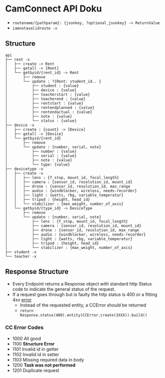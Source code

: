 # CamConnect API Doku

- `routename/{pathparam}: {jsonkey, ?optional_jsonkey} -> ReturnValue`
- `iamnotavalidroute -x`
## Structure

```
api
├── rent -x
│   ├── create -> Rent
│   ├── getall -> [Rent]
│   └── getbyid/{rent_id} -> Rent
│       ├── remove
│       └── update : ?{Rent: student_id.. }
│           ├── student : {value}
│           ├── device : {value}
│           ├── teacherstart : {value}
│           ├── teacherend : {value}
│           ├── rentstart : {value}
│           ├── rentendplanned : {value}
│           ├── rentendactual : {value}
│           ├── note : {value}
│           └── status : {value}
├── device -x
│   ├── create : {count} -> [Device]
│   ├── getall -> [Device]
│   └── getbyid/{rent_id}
│       ├── remove
│       └── update : {number, serial, note}
│           ├── number : {value}
│           ├── serial : {value}
│           ├── note : {value}
│           └── type: {value}
├── devicetype -x
│   ├── create -x
│   │   ├── lens : {f_stop, mount_id, focal_length}
│   │   ├── camera : {sensor_id, resolution_id, mount_id}
│   │   ├── drone : {sensor_id, resolution_id, max_range
│   │   ├── audio : {windblocker, wireless, needs-recorder}
│   │   ├── light : {watts, rbg, variable_temperatur}
│   │   ├── tripod : {height, head_id}
│   │   └── stabilizer : {max_weight, number_of_axis}
│   └── getbyid/{type_id} -> DeviceType
│       ├── remove
│       └── update : {number, serial, note}
│           ├── lens : {f_stop, mount_id, focal_length}
│           ├── camera : {sensor_id, resolution_id, mount_id}
│           ├── drone : {sensor_id, resolution_id, max_range
│           ├── audio : {windblocker, wireless, needs-recorder}
│           ├── light : {watts, rbg, variable_temperatur}
│           ├── tripod : {height, head_id}
│           └── stabilizer : {max_weight, number_of_axis}
├── student -x
└── teacher -x
```

## Response Structure

- Every Endpoint returns a Response object with standard http Status code to indicate the general status of the request.
- If a request goes through but is faulty the http status is 400 or a fitting 4xx [error](https://developer.mozilla.org/en-US/docs/Web/HTTP/Status)
  - Instead of the requested entity, a CCError should be returned
  - `return Response.status(400).entity(CCError.create(1XXX)).build()`

### CC Error Codes

- 1000 All good
- 1100 **Structure Error**
- 1101 Invalid id in getter 
- 1102 Invalid id in setter
- 1103 Missing required data in body
- 1200 **Task was not performed**
- 1201 Duplicate request